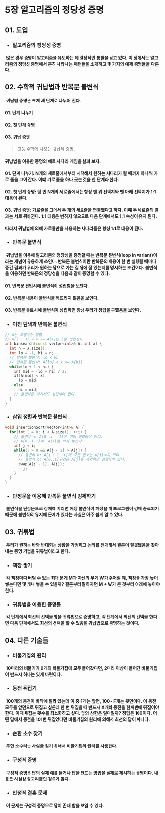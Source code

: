 5장 알고리즘의 정당성 증명
=========================

## 01. 도입

* ### 알고리즘의 정당성 증명
#### &nbsp;많은 경우 증명이 알고리즘을 유도하는 데 결정적인 통찰을 담고 있다. 이 장에서는 알고리즘의 정당성 증명에서 흔히 나타나는 패턴들을 소개하고 몇 가지의 예제 증명들을 다룬다.

## 02. 수학적 귀납법과 반복문 불변식
#### &nbsp;귀납법 증명은 크게 세 단계로 나누어 진다.
#### 01. 단계 나누기
#### 02. 첫 단계 증명
#### 03. 귀납 증명
> 고등 수학에 나오는 귀납적 증명.
#### 귀납법을 이용한 증명의 예로 사다리 게임을 살펴 보자.
#### 01. 단계 나누기: N개의 세로줄에서부터 시작해서 원하는 사다리가 될 때까지 하나씩 가로 줄을 그어 간다. 이떄 가로 줄을 하나 긋는 것을 한 단계라 한다.
#### 02. 첫 단계 증명: 텅 빈 N개의 세로줄에서는 항상 맨 위 선택지와 맨 아래 선택지가 1:1 대응이 된다.
#### 03. 귀납 증명: 가로줄을 그어서 두 개의 세로줄을 연결했다고 하자. 이때 두 세로줄의 결과는 서로 뒤바뀐다. 1:1 대응은 변하지 않으므로 다음 단계에서도 1:1 속성이 유지 된다.
#### 따라서 귀납법에 의해 가로줄만을 사용하는 사다리들은 항상 1:1로 대응이 된다.

* ### 반복문 불변식
#### &nbsp;귀납법을 이용해 알고리즘의 정당성을 증명할 때는 반복문 분변식(loop in variant)이라는 개념이 유용하게 쓰인다. 반복문 불변식이란 반복문의 내용이 한 번 실행될 때마다 중간 결과가 우리가 원하는 답으로 가는 길 위에 잘 있는지를 명시하는 조건이다. 불변식을 이용하면 반복문의 정당성을 다음과 같이 증명할 수 있다.
#### 01. 반복문 진입시에 불변식이 성립함을 보인다.
#### 02. 반복문 내용이 불변식을 깨뜨리지 않음을 보인다.
#### 03. 반복문 종료시에 불변식이 성립하면 항상 우리가 정답을 구했음을 보인다.

* ### 이진 탐색과 반복문 불변식
```c++
// A는 오름차순 정렬
// A[i - 1] < x <= A[i]인 i를 반환한다.
int binsearch(const vector<int>& A, int x) {
  int n = A.size();
  int lo = -1, hi = n;
  // 반복문 불변식: lo < hi
  // 반복문 불변식: A[lo] < x <= A[hi]
  while(lo + 1 < hi) {
    int mid = (lo + hi) / 2;
    if(A[mid] < x)
      lo = mid;
    else
      hi = mid;
    // 불변식은 여기서도 성립해야 한다.
  }
}
```

* ### 삽입 정렬과 반복문 불변식
```c++
void insertionSort(vector<int>& A) {
  for(int i = 0; i < A.size(); ++i) {
    // 불변식 a: A[0..i - 1]은 이미 정렬되어 있다.
    // A[0..i-1]에  A[i]를 끼워 넣는다.
    int j = i;
    while(j > 0 && A[j - 1] > A[j]) {
      // 불변식 b: A[j + 1..i]의 모든 원소는 A[j]보다 크다.
      // 불변식 c: A[0..i]구간은 A[j]를 제외하면 정렬되어 있다.
      swap(A[j - 1], A[j]);
      --j;
    }
  }
}
```

* ### 단정문을 이용해 반복문 불변식 강제하기
#### &nbsp;불변식을 단정문으로 강제해 버리면 해당 불변식이 깨졌을 때 프로그램이 강제 종료되기 때문에 불변식의 유지에 문제가 있다는 사실은 아주 쉽게 알 수 있다.

## 03. 귀류법
#### &nbsp;우리가 원하는 바와 반대되는 상황을 가정하고 논리를 전개해서 결론이 잘못됐음을 찾아내는 증명 기법을 귀류법이라고 한다.

* ### 책장 쌓기
#### &nbsp;각 책장마다 버틸 수 있는 최대 문게 M과 자신의 무게 W가 주어질 떄, 책장을 가장 높이 쌓는다면 몇 개나 쌓을 수 있을까? 결론부터 말하자면 M + W가 큰 것부터 아래에 놓아야 한다.

* ### 귀류법을 이용한 증명들
#### &nbsp;각 단계에서 최선의 선택을 함을 귀류법으로 증명하고, 각 단계에서 최선의 선택을 한다면 다음 단계에서도 최선의 선택을 할 수 있음을 귀납법으로 증명하는 것이다.

## 04. 다른 기술들

* ### 비둘기집의 원리
#### &nbsp;10마리의 비둘기가 9개의 비둘기집에 모두 들어갔다면, 2마리 이상이 들어간 비둘기집이 반드시 하나는 있게 마련이다.

* ### 동전 뒤집기
#### &nbsp;100개의 동전이 바닥에 깔려 있는데 이 중 F개는 앞면, 100 - F개는 뒷면이다. 이 동전 모두를 앞면으로 뒤집고 싶은데 한 번 뒤집을 때 반드시 X개의 동전을 한꺼번에 뒤집어야 한다. 이때 뒤집는 횟수를 최소화하고 싶다. 답의 상한은 얼마일까? 정답은 100이다. 어떤 답에서 동전을 101번 뒤집었다면 비둘기집의 원리에 의해서 최선의 답이 아니다.

* ### 순환 소수 찾기
#### &nbsp;무한 소수라는 사실을 알기 위해서 비둘기집의 원리를 사용한다.

* ### 구성적 증명
#### &nbsp;구성적 증명은 답의 실제 예를 들거나 답을 만드는 방법을 실제로 제시하는 증명이다. 내용은 사실상 알고리즘인 경우가 많다.

* ### 안정적 결혼 문제
#### &nbsp;이 문제는 구성적 증명으로 답이 존재 함을 보일 수 있다.